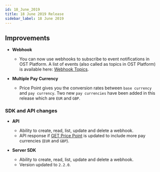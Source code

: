 ```yaml
---
id: 18_June_2019
title: 18 June 2019 Release
sidebar_label: 18 June 2019 
---
```



## Improvements

* **Webhook**
    * You can now use webhooks to subscribe to event notifications in OST Platform. A list of events (also called as topics in OST Platform) is available here: [Webhook Topics](https://dev.ost.com/platform/docs/api/#webhook-topics).

* **Multiple Pay Currency**
    * Price Point gives you the conversion rates between `base currency` and `pay currency`. Two new `pay currencies` have been added in this release which are `EUR` and `GBP`. 


### SDK and API changes

* **API**
    * Ability to create, read, list, update and delete a webhook.
    * API response if [GET Price Point](/platform/docs/api/#get-price-point-information) is updated to include more pay currencies (`EUR` and `GBP`).

* **Server SDK**
    * Ability to create, read, list, update and delete a webhook.
    * Version updated to `2.2.0`.